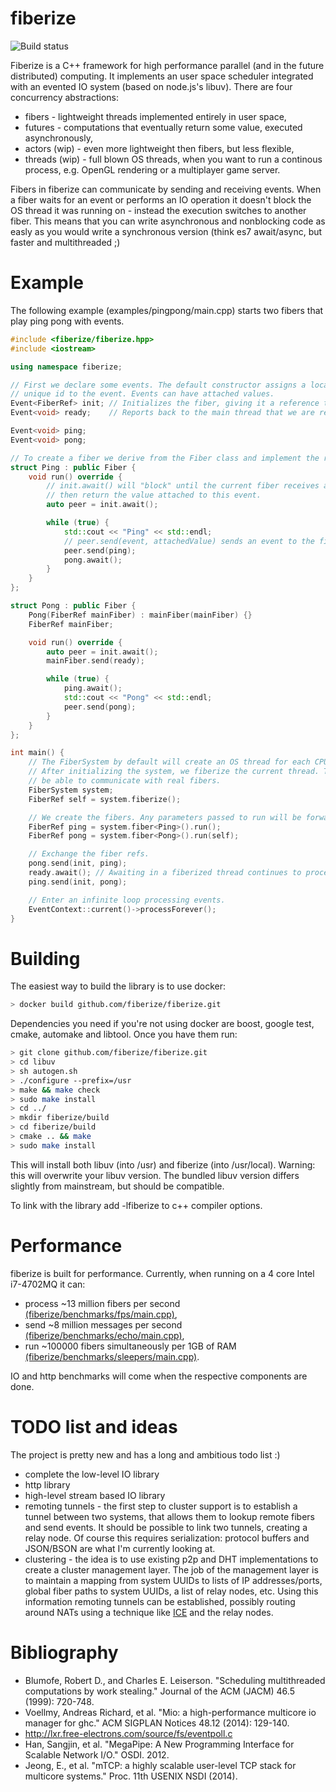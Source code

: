 fiberize 
========

![Build status](https://travis-ci.org/fiberize/fiberize.svg?branch=master)

Fiberize is a C++ framework for high performance parallel (and in the future distributed) computing. It implements an user space scheduler integrated with an evented IO system (based on node.js's libuv). There are four concurrency abstractions:
* fibers - lightweight threads implemented entirely in user space,
* futures - computations that eventually return some value, executed asynchronously,
* actors (wip) - even more lightweight then fibers, but less flexible,
* threads (wip) - full blown OS threads, when you want to run a continous process, e.g. OpenGL rendering or a multiplayer game server.

Fibers in fiberize can communicate by sending and receiving events. When a fiber waits for an event or performs an IO operation it doesn't block the OS thread it was running on - instead the execution switches to another fiber. This means that you can write asynchronous and nonblocking code as easly as you would write a synchronous version (think es7 await/async, but faster and multithreaded ;)

Example
=======

The following example (examples/pingpong/main.cpp) starts two fibers that play ping pong with events.

``` C++
#include <fiberize/fiberize.hpp>
#include <iostream>

using namespace fiberize;

// First we declare some events. The default constructor assigns a locally
// unique id to the event. Events can have attached values.
Event<FiberRef> init; // Initializes the fiber, giving it a reference to its peer.
Event<void> ready;    // Reports back to the main thread that we are ready and waiting for the first ping.

Event<void> ping;
Event<void> pong;

// To create a fiber we derive from the Fiber class and implement the run function.
struct Ping : public Fiber {
    void run() override {
        // init.await() will "block" until the current fiber receives an init message and
        // then return the value attached to this event.
        auto peer = init.await();

        while (true) {
            std::cout << "Ping" << std::endl;
            // peer.send(event, attachedValue) sends an event to the fiber referenced by "peer"
            peer.send(ping);
            pong.await();
        }
    }
};

struct Pong : public Fiber {
    Pong(FiberRef mainFiber) : mainFiber(mainFiber) {}
    FiberRef mainFiber;

    void run() override {
        auto peer = init.await();
        mainFiber.send(ready);

        while (true) {
            ping.await();
            std::cout << "Pong" << std::endl;
            peer.send(pong);
        }
    }
};

int main() {
    // The FiberSystem by default will create an OS thread for each CPU core we have.
    // After initializing the system, we fiberize the current thread. This means it will
    // be able to communicate with real fibers.
    FiberSystem system;
    FiberRef self = system.fiberize();

    // We create the fibers. Any parameters passed to run will be forwarded to the constructor.
    FiberRef ping = system.fiber<Ping>().run();
    FiberRef pong = system.fiber<Pong>().run(self);

    // Exchange the fiber refs.
    pong.send(init, ping);
    ready.await(); // Awaiting in a fiberized thread continues to process events.
    ping.send(init, pong);

    // Enter an infinite loop processing events.
    EventContext::current()->processForever();
}
```

Building
========

The easiest way to build the library is to use docker:
```bash
> docker build github.com/fiberize/fiberize.git
```

Dependencies you need if you're not using docker are boost, google test, cmake, automake and libtool. Once you have them run:
```bash
> git clone github.com/fiberize/fiberize.git
> cd libuv 
> sh autogen.sh
> ./configure --prefix=/usr
> make && make check
> sudo make install
> cd ../
> mkdir fiberize/build
> cd fiberize/build
> cmake .. && make
> sudo make install
```
This will install both libuv (into /usr) and fiberize (into /usr/local). Warning: this will overwrite your libuv version. The bundled libuv version differs slightly from mainstream, but should be compatible.

To link with the library add -lfiberize to c++ compiler options.

Performance
===========

fiberize is built for performance. Currently, when running on a 4 core Intel i7-4702MQ it can:
* process ~13 million fibers per second [(fiberize/benchmarks/fps/main.cpp)](fiberize/benchmarks/fps/main.cpp),
* send ~8 million messages per second [(fiberize/benchmarks/echo/main.cpp)](fiberize/benchmarks/echo/main.cpp),
* run ~100000 fibers simultaneously per 1GB of RAM [(fiberize/benchmarks/sleepers/main.cpp)](fiberize/benchmarks/sleepers/main.cpp).

IO and http benchmarks will come when the respective components are done.

TODO list and ideas
=========

The project is pretty new and has a long and ambitious todo list :)

* complete the low-level IO library
* http library
* high-level stream based IO library
* remoting tunnels - the first step to cluster support is to establish a tunnel between two systems, that allows them to lookup remote fibers and send events. It should be possible to link two tunnels, creating a relay node. Of course this requires serialization: protocol buffers and JSON/BSON are what I'm currently looking at.
* clustering - the idea is to use existing p2p and DHT implementations to create a cluster management layer. The job of the management layer is to maintain a mapping from system UUIDs to lists of IP addresses/ports, global fiber paths to system UUIDs, a list of relay nodes, etc. Using this information remoting tunnels can be established, possibly routing around NATs using a technique like [ICE](https://tools.ietf.org/html/rfc5245) and the relay nodes.

Bibliography
==========

* Blumofe, Robert D., and Charles E. Leiserson. "Scheduling multithreaded computations by work stealing." Journal of the ACM (JACM) 46.5 (1999): 720-748.
* Voellmy, Andreas Richard, et al. "Mio: a high-performance multicore io manager for ghc." ACM SIGPLAN Notices 48.12 (2014): 129-140.
* http://lxr.free-electrons.com/source/fs/eventpoll.c
* Han, Sangjin, et al. "MegaPipe: A New Programming Interface for Scalable Network I/O." OSDI. 2012.
* Jeong, E., et al. "mTCP: a highly scalable user-level TCP stack for multicore systems." Proc. 11th USENIX NSDI (2014).

